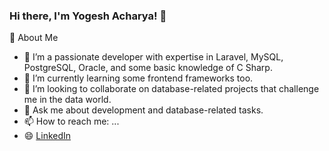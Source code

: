 ### Hi there, I'm Yogesh Acharya! 👋

🚀 About Me

- 🔭 I’m a passionate developer with expertise in Laravel, MySQL, PostgreSQL, Oracle, and some basic knowledge of C Sharp.
- 🌱 I’m currently learning some frontend frameworks too.
- 👯 I’m looking to collaborate on database-related projects that challenge me in the data world.
- 💬 Ask me about development and database-related tasks.
- 📫 How to reach me: ...
- 😄 [LinkedIn](https://www.linkedin.com/in/yogesh-acharya-66a845152/)
